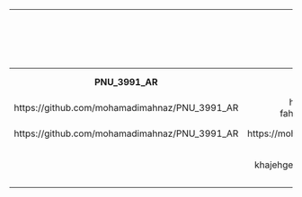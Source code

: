 <table style="width:100%">

<tr>
<td colspan="7" align="center">اعضای گروه1</td>
</tr>

  
<tr>
<td colspan="7"  align="center">نام درس :مدیریت پروژه نرم افزاری</td>
</tr>

<tr>
<td colspan="7"  align="center">موضوع پروژه:</td>
</tr>

<tr>
<td colspan="7"   align="center">سرگروه تیم:فهیمه ابوحمزه</td>
</tr>

<tr>
 <th  align="center">PNU_3991_AR</th>
 <th  align="center">SOP</th>
 <th  align="center">رزومه</th>
 <th  align="center">نام/نام خانوادگی</th>
 <th  align="center">شماره دانشجویی</th>
 <th  align="center">ردیف</th>
 </tr>
 
 <tr>
<td  align="center">https://github.com/mohamadimahnaz/PNU_3991_AR</td>
 <td  align="center">https://abouhamze-fahime.github.io/MySop/</td>
 <td  align="center">https://abouhamze-fahime.github.io/Abouhamze.Fahime/</td>
 <td  align="center">فهیمه ابوحمزه</td>
 <td  align="center">970000454</td>
 <td align="center">1</td>
 </tr>
 
 <tr>
 <td  align="center">https://github.com/mohamadimahnaz/PNU_3991_AR</td>
 <td  align="center">https://mohamadimahnaz.github.io/sop/</td>
 <td  align="center">https://mohamadimahnaz.github.io/resome/</td>
 <td  align="center">سیما محسنی </td>
 <td  align="center">980199613</td>
 <td align="center">2</td>
 </tr>
 
 <tr>
 <td  align="center"></td> 
 <td  align="center">https://alireza-khajehgee.github.io/khajehgee-sop/</td>
 <td  align="center">https://alireza-khajehgee.github.io/</td>
 <td  align="center">مجیدی نسب</td>
 <td  align="center">980218741</td>
 <td align="center">3</td>
 </tr>
 
 <tr>
 <td  align="center"></td> 

 <td align="center">4</td>
 </tr>
 
 
</table>
